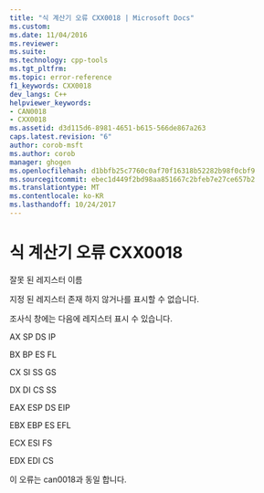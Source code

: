 ```yaml
---
title: "식 계산기 오류 CXX0018 | Microsoft Docs"
ms.custom: 
ms.date: 11/04/2016
ms.reviewer: 
ms.suite: 
ms.technology: cpp-tools
ms.tgt_pltfrm: 
ms.topic: error-reference
f1_keywords: CXX0018
dev_langs: C++
helpviewer_keywords:
- CAN0018
- CXX0018
ms.assetid: d3d115d6-8981-4651-b615-566de867a263
caps.latest.revision: "6"
author: corob-msft
ms.author: corob
manager: ghogen
ms.openlocfilehash: d1bbfb25c7760c0af70f16318b52282b98f0cbf9
ms.sourcegitcommit: ebec1d449f2bd98aa851667c2bfeb7e27ce657b2
ms.translationtype: MT
ms.contentlocale: ko-KR
ms.lasthandoff: 10/24/2017
---
```

# <a name="expression-evaluator-error-cxx0018"></a>식 계산기 오류 CXX0018
잘못 된 레지스터 이름  
  
 지정 된 레지스터 존재 하지 않거나를 표시할 수 없습니다.  
  
 조사식 창에는 다음에 레지스터 표시 수 있습니다.  
  
 AX SP DS IP  
  
 BX BP ES FL  
  
 CX SI SS GS  
  
 DX DI CS SS  
  
 EAX ESP DS EIP  
  
 EBX EBP ES EFL  
  
 ECX ESI FS  
  
 EDX EDI CS  
  
 이 오류는 can0018과 동일 합니다.